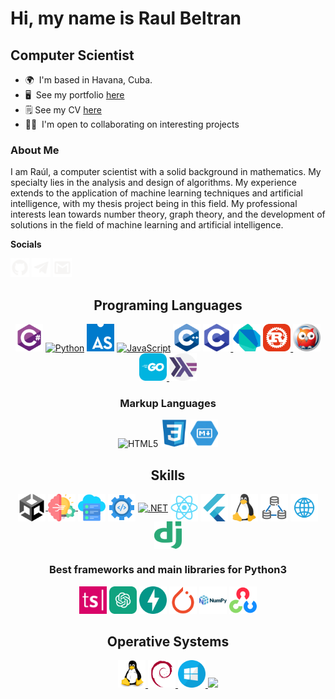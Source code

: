 # Hi, my name is Raul Beltran

## Computer Scientist
* 🌍  I'm based in Havana, Cuba.
* 🖥️  See my portfolio [here](https://rb58853.github.io/CV/)
* 🗒️  See my CV [here](https://github.com/rb58853/rb58853/raw/main/assets/cv%20.pdf)
* 🤝🏻  I'm open to collaborating on interesting projects


### About Me
I am Raúl, a computer scientist with a solid background in mathematics. My specialty lies in the analysis and design of algorithms. My experience extends to the application of machine learning techniques and artificial intelligence, with my thesis project being in this field.
My professional interests lean towards number theory, graph theory, and the development of solutions in the field of machine learning and artificial intelligence.
<!--
[![committers.top badge](https://user-badge.committers.top/cuba/rb58853.svg)](https://user-badge.committers.top/cuba/rb58853)
-->

**Socials**
<p align="left"> <a href="https://www.github.com/rb58853" target="_blank" rel="noreferrer"><img src="assets/github.svg" width="30" height="30" /></a> <a href="https://t.me/rb58853" target="_blank" rel="noreferrer"><img src="assets/telegram.svg" width="30" height="30" /></a> <a href="mailto:rb58853@gmail.com" target="_blank" rel="noreferrer"><img src="assets/gmail.svg" width="30" height="30" /></a></p>


<h2 align = "center"> Programing Languages</h2>
<div align = "center">  
    <a href="https://docs.microsoft.com/en-us/dotnet/csharp/" target="_blank" rel="noreferrer"><img src="https://raw.githubusercontent.com/devicons/devicon/master/icons/csharp/csharp-original.svg" minwidth= "44" minheight="44" width="44" height="44" alt="C#" /></a>  
    <a href="https://www.python.org/" target="_blank" rel="noreferrer"><img src="https://raw.githubusercontent.com/danielcranney/readme-generator/main/public/icons/skills/python-colored.svg" width="44" height="44" alt="Python" /></a>  
    <a href="" target="_blank" rel="noreferrer"><img src="https://github.com/rb58853/rb58853/raw/main/assets/asm.svg" width="44" height="44" alt="MIPS" /></a>  
    <a href="https://developer.mozilla.org/en-US/docs/Web/JavaScript" target="_blank" rel="noreferrer"><img src="https://raw.githubusercontent.com/danielcranney/readme-generator/main/public/icons/skills/javascript-colored.svg" width="44" height="44" alt="JavaScript" /></a>  
    <a href="" target="_blank" rel="noreferrer"><img src="https://raw.githubusercontent.com/devicons/devicon/master/icons/cplusplus/cplusplus-original.svg" width="44" height="44" alt="C#" /></a>  
    <a href="" target="_blank" rel="noreferrer"> <img src="assets/c.png" width="44" height="44" alt="C"/> </a> 
    <a href="" target="_blank" rel="noreferrer"><img src="https://raw.githubusercontent.com/devicons/devicon/master/icons/dart/dart-original.svg" width="44" height="44" alt="MIPS" /></a>  
    <a href="" target="_blank" rel="noreferrer"> <img src="assets/SkillIconsRust.png" width="44" height="44" alt="RUST"/> </a> 
    <a href="" target="_blank" rel="noreferrer"> <img src="assets/Prolog.png" width="44" height="44" alt="Prolog"/> </a> 
    <a href="" target="_blank" rel="noreferrer"> <img src="assets/GO.png" width="44" height="44" alt="Goland"/> </a> 
    <a href="" target="_blank" rel="noreferrer"> <img src="assets/Haskell.png" width="44" height="44" alt="Haskell"/> </a> 
</div>   



<h3 align="center">Markup Languages</h3>
<div align="center">
    <img src="https://raw.githubusercontent.com/danielcranney/readme-generator/main/public/icons/skills/html5-colored.svg" width="44" height="44" alt="HTML5">
    <img src="https://raw.githubusercontent.com/devicons/devicon/master/icons/css3/css3-original.svg" width="44" height="44" alt="CSS">
    <img src="assets/markdown.png" width="44" height="44" alt="Markdown">
</div>

<h2 align = "center"> Skills</h2>
<div align= "center">
    <a href="" target="_blank" rel="noreferrer">
        <img align="center" src="https://raw.githubusercontent.com/devicons/devicon/master/icons/unity/unity-original.svg" 
             width="44" height="44" alt="HTML5" />
    </a>
    <a href="" target="_blank" rel="noreferrer">
      <img align="center" src="assets/AI.png" width="44" height="44" alt="Python" />
    </a>  
  <a href="" target="_blank" rel="noreferrer"><img align="center" src="assets/SRI.png" width="44" height="44" alt="C#"/></a>  
 <a href="" target="_blank" rel="noreferrer"><img align="center" src="assets/compiler.png" width="44" height="44" alt="Compilers" /></a>  
 <a href="https://dotnet.microsoft.com/en-us/" target="_blank" rel="noreferrer"><img align="center" src="https://raw.githubusercontent.com/danielcranney/readme-generator/main/public/icons/skills/dot-net-colored.svg" width="44" height="44" alt=".NET" /></a>  
 <a href="" target="_blank" rel="noreferrer"><img align="center" src="https://raw.githubusercontent.com/devicons/devicon/master/icons/react/react-original.svg" width="44" height="44" alt="C#" /></a>  
 <a href="" target="_blank" rel="noreferrer"><img align="center" src="https://raw.githubusercontent.com/devicons/devicon/master/icons/flutter/flutter-original.svg" width="44" height="44" alt="C#" /></a>  
 <a href="" target="_blank" rel="noreferrer"><img align="center" src="assets/OS.png" width="44" height="44" alt="C#" /></a>  
 <a href="" target="_blank" rel="noreferrer"><img align="center" src="assets/DS.png" width="44" height="44" alt="DS" /></a>  
 <a href="" target="_blank" rel="noreferrer"><img align="center" src="assets/networks.png" width="44" height="44" alt="Networks" /></a>  
      <a href="https://www.djangoproject.com" target="_blank" rel="noreferrer"><img align="center" src="assets/django.png" width="44" height="44" alt="Django" /></a>  
</div>









<h3 align = "center"> Best frameworks and main libraries for Python3</h3>
<div align = "center">
    <a href="" target="_blank" rel="noreferrer"><img src="https://github.com/rb58853/rb58853/raw/main/assets/typesense.webp" width="44" height="44" alt="Python" /></a>
      <a href="" target="_blank" rel="noreferrer"><img src="https://github.com/rb58853/rb58853/raw/main/assets/openai.svg" width="44" height="44" alt="openai" /></a>
      <a href="" target="_blank" rel="noreferrer"><img src="https://github.com/devicons/devicon/raw/master/icons/fastapi/fastapi-original.svg" width="44" height="44" alt="Python" /></a>
      <img src="https://github.com/devicons/devicon/blob/master/icons/pytorch/pytorch-original.svg" title="Pytorch"  alt="Pytorch" width="44" height="44"/>
      <img src="https://github.com/devicons/devicon/blob/master/icons/numpy/numpy-original-wordmark.svg" title="Numpy" alt="Numpy" width="44" height="44"/>
      <img src="https://github.com/devicons/devicon/blob/master/icons/opencv/opencv-original.svg" title="mpl" alt="mpl" width="44" height="44"/>
</div>



<h2 align = "center">Operative Systems</h2>
<div align= "center">
  <a href = "https://www.privacyguides.org/en/os/linux-overview/#:~:text=Linux%20is%20an%20open%2Dsource,computers%20from%20the%20ground%20up."> <img src="https://raw.githubusercontent.com/devicons/devicon/master/icons/linux/linux-original.svg" title="Linux" alt="Linux" width="44" height="44"/> </a> 
  <a href = "https://operavps.com/blog/what-is-debian/#:~:text=Debian%20is%20free%2C%20open%2Dsource,Linux%20are%20based%20on%20it."><img src="https://raw.githubusercontent.com/devicons/devicon/master/icons/debian/debian-original.svg"  title="Linux" alt="Debian" width="44" height="44"/> </a>
  <a href = ""><img src="assets/windows.png"  title="Linux" alt="Windows" width="44" height="44"/> </a>
  <a href=""><img width="1200" height="auto" src="https://streak-stats.demolab.com?user=rb58853&theme=dark&hide_border=false&border_radius=5&card_width=1200">
  </a>
</div>





